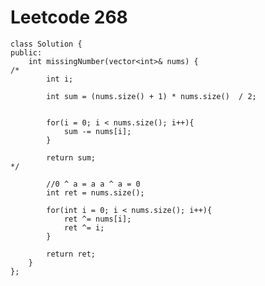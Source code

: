 # Leetcode 268
    class Solution {
    public:
        int missingNumber(vector<int>& nums) {
    /*
            int i;

            int sum = (nums.size() + 1) * nums.size()  / 2;


            for(i = 0; i < nums.size(); i++){
                sum -= nums[i];
            }

            return sum;
    */

            //0 ^ a = a a ^ a = 0
            int ret = nums.size();

            for(int i = 0; i < nums.size(); i++){
                ret ^= nums[i];
                ret ^= i;
            }

            return ret;
        }
    };

